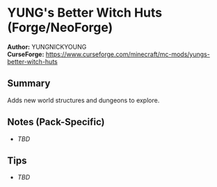 # YUNG's Better Witch Huts (Forge/NeoForge)

**Author:** YUNGNICKYOUNG  
**CurseForge:** https://www.curseforge.com/minecraft/mc-mods/yungs-better-witch-huts

## Summary
Adds new world structures and dungeons to explore.

## Notes (Pack-Specific)
- _TBD_

## Tips
- _TBD_

